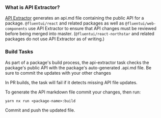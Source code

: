 ### What is API Extractor?

[API Extractor](https://api-extractor.com/) generates an api.md file containing the public API for a package. `@fluentui/react` and related packages as well as `@fluentui/web-components` use API Extractor to ensure that API changes must be reviewed before being merged into master. (`@fluentui/react-northstar` and related packages do not use API Extractor as of writing.)

### Build Tasks

As part of a package's build process, the api-extractor task checks the package's public API with the package's auto-generated .api.md file. Be sure to commit the updates with your other changes

In PR builds, the task will fail if it detects missing API file updates.

To generate the API markdown file commit your changes, then run:

`yarn nx run <package-name>:build`

Commit and push the updated file.
